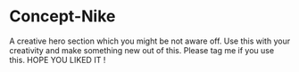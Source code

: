# Concept-Nike
A creative hero section which you might be not aware off. Use this with your creativity and make something new out of this. Please tag me if you use this.
HOPE YOU LIKED IT !
